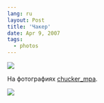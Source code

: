 ```yaml
---
lang: ru
layout: Post
title: 'Чакер'
date: Apr 9, 2007
tags:
  - photos
---
```


![](/images/blog/Sapegin-Artem-20D-2007-04-07-291-9179.jpg)

На фотографиях [chucker_mpa](http://chucker-mpa.livejournal.com/).

<!--more-->

![](/images/blog/Sapegin-Artem-20D-2007-04-07-290-9059.jpg)
